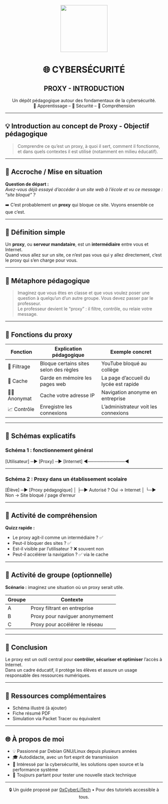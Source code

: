 <p align="center">
  <img src="https://avatars.githubusercontent.com/u/167217017?s=400&u=d983b9423c4eb8cdb9bfe8b14f505be5c894d6bc&v=4" width="150" />
</p>

<h1 align="center">🌐 CYBERSÉCURITÉ</h1>
<h2 align="center"> PROXY - INTRODUCTION</h2>

<p align="center">
  Un dépôt pédagogique autour des fondamentaux de la cybersécurité.<br>
  📘 Apprentissage – 🔐 Sécurité – 🧠 Compréhension
</p>

---

## 💡 Introduction au concept de Proxy - Objectif pédagogique

> Comprendre ce qu’est un proxy, à quoi il sert, comment il fonctionne, et dans quels contextes il est utilisé (notamment en milieu éducatif).

---

## 🔹 Accroche / Mise en situation

**Question de départ :**  
*Avez-vous déjà essayé d’accéder à un site web à l’école et vu ce message : “site bloqué” ?*

➡️ C’est probablement un **proxy** qui bloque ce site. Voyons ensemble ce que c’est.

---

## 🔹 Définition simple

Un **proxy**, ou **serveur mandataire**, est un **intermédiaire** entre vous et Internet.  
Quand vous allez sur un site, ce n’est pas vous qui y allez directement, c’est le proxy qui s’en charge pour vous.

---

## 🔄 Métaphore pédagogique

> Imaginez que vous êtes en classe et que vous voulez poser une question à quelqu’un d’un autre groupe. Vous devez passer par le professeur.  
Le professeur devient le “proxy” : il filtre, contrôle, ou relaie votre message.

---

## 🔹 Fonctions du proxy

| Fonction        | Explication pédagogique                    | Exemple concret                    |
|-----------------|-------------------------------------------|----------------------------------|
| 🔎 Filtrage     | Bloque certains sites selon des règles   | YouTube bloqué au collège        |
| 💾 Cache        | Garde en mémoire les pages web            | La page d’accueil du lycée est rapide |
| 🕵️‍♂️ Anonymat  | Cache votre adresse IP                     | Navigation anonyme en entreprise |
| 📈 Contrôle     | Enregistre les connexions                  | L’administrateur voit les connexions |

---

## 🔹 Schémas explicatifs

### Schéma 1 : fonctionnement général

[Utilisateur] ─► [Proxy] ─► [Internet]
◄────────────◄

---

### Schéma 2 : Proxy dans un établissement scolaire

[Élève] ─► [Proxy pédagogique]
│
├─► Autorisé ? Oui → Internet
│
└─► Non → Site bloqué / page d’erreur


---

## 🔹 Activité de compréhension

**Quizz rapide :**
- Le proxy agit-il comme un intermédiaire ? ✅
- Peut-il bloquer des sites ? ✅
- Est-il visible par l’utilisateur ? ❌ souvent non
- Peut-il accélérer la navigation ? ✅ via le cache

---

## 🔹 Activité de groupe (optionnelle)

**Scénario :** imaginez une situation où un proxy serait utile.

| Groupe | Contexte                          |
|--------|-----------------------------------|
| A      | Proxy filtrant en entreprise      |
| B      | Proxy pour naviguer anonymement   |
| C      | Proxy pour accélérer le réseau    |

---

## 📌 Conclusion

Le proxy est un outil central pour **contrôler, sécuriser et optimiser** l’accès à Internet.  
Dans un cadre éducatif, il protège les élèves et assure un usage responsable des ressources numériques.

---

## 📎 Ressources complémentaires

- Schéma illustré (à ajouter)
- Fiche résumé PDF
- Simulation via Packet Tracer ou équivalent

---

## 🌐 À propos de moi

- 💡 Passionné par Debian GNU/Linux depuis plusieurs années
- 🎓 Autodidacte, avec un fort esprit de transmission
- 🔐 Intéressé par la cybersécurité, les solutions open source et la performance système
- 🧪 Toujours partant pour tester une nouvelle stack technique

---

<p align="center">
  🔒 Un guide proposé par <a href="https://github.com/0xCyberLiTech">0xCyberLiTech</a> • Pour des tutoriels accessible à tous.
</p>


